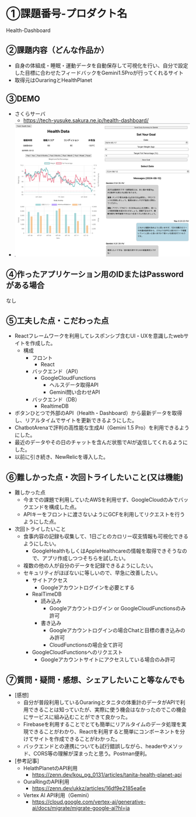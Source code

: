 # ①課題番号-プロダクト名

Health-Dashboard

## ②課題内容（どんな作品か）

- 自身の体組成・睡眠・運動データを自動保存して可視化を行い、自分で設定した目標に合わせたフィードバックをGemini1.5Proが行ってくれるサイト
- 取得元はOuraringとHealthPlanet

## ③DEMO
- さくらサーバ
    -  https://tech-yusuke.sakura.ne.jp/health-dashboard/
-  ![DEMO](img/DEMO.png)

## ④作ったアプリケーション用のIDまたはPasswordがある場合
なし
<!-- - ID：dev@challenge-project.com
- PW：zK2n*N_m -->

## ⑤工夫した点・こだわった点
- Reactフレームワークを利用してレスポンシブ含むUI・UXを意識したwebサイトを作成した。
  - 構成
    - フロント
      - React
    - バックエンド（API）
      - GoogleCloudFunctions
        - ヘルスデータ取得API
        - Gemini問い合わせAPI
    - バックエンド（DB）
      - RealtimeDB
- ボタンひとつで外部のAPI（Health・Dashboard）から最新データを取得し、リアルタイムでサイトを更新できるようにした。
- ChatbotArenaで評判の高性能な生成AI（Gemini 1.5 Pro）を利用できるようにした。
- 最近のデータやその日のチャットを含んだ状態でAIが返信してくれるようにした。
- 以前に引き続き、NewRelicを導入した。

## ⑥難しかった点・次回トライしたいこと(又は機能)
- 難しかった点
    - 今までの課題で利用していたAWSを利用せず、GoogleCloudのみでバックエンドを構成した点。
    - APIキーをフロントに渡さないようにGCFを利用してリクエストを行うようにした点。
- 次回トライしたいこと
  - 食事内容の記録も収集して、1日ごとのカロリー収支情報も可視化できるようにしたい。
    - GoogleHealthもしくはAppleHealthcareの情報を取得できそうなので、アプリ作成しつつそちらを試したい。
  - 複数の他の人が自分のデータを記録できるようにしたい。
  - セキュリティがほぼないに等しいので、早急に改善したい。
    - サイトアクセス
      - Googleアカウントログインを必要とする
    - RealTimeDB
      - 読み込み
        - Googleアカウントログイン or GoogleCloudFunctionsのみ許可
      - 書き込み
        - Googleアカウントログインの場合Chatと目標の書き込みのみ許可
        - CloudFunctionsの場合全て許可
    - GoogleCloudFunctionsへのリクエスト
      - Googleアカウントサイトにアクセスしている場合のみ許可

## ⑦質問・疑問・感想、シェアしたいこと等なんでも
- [感想]
  - 自分が普段利用しているOuraringとタニタの体重計のデータがAPIで利用できることは知っていたが、実際に使う機会はなかったのでこの機会にサービスに組み込むことができて良かった。
  - Firebaseを利用することでとても簡単にリアルタイムのデータ処理を実現できることがわかり、Reactを利用すると簡単にコンポーネントを分けてサイトを作成できることがわかった。
  - バックエンドとの連携についても試行錯誤しながら、headerやメソッド、CORS等の理解が深まったと思う。Postman便利。
- [参考記事]
  - HelathPlanetのAPI利用
    - https://zenn.dev/kou_pg_0131/articles/tanita-health-planet-api
  - OuraRingのAPI利用
    - https://zenn.dev/ukkz/articles/16df9e2185ea6e
  - Vertex AI API利用（Gemini）
    - https://cloud.google.com/vertex-ai/generative-ai/docs/migrate/migrate-google-ai?hl=ja